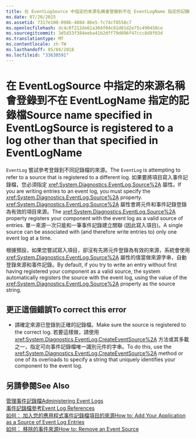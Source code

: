 ```yaml
---
title: 在 EventLogSource 中指定的來源名稱會登錄到不在 EventLogName 指定的記錄檔
ms.date: 07/20/2015
ms.assetid: 7317e100-098b-408d-86e5-7c74cf8558c7
ms.openlocfilehash: dc4c8f212de61a304f04c81d81d2e75c490450ce
ms.sourcegitcommit: 3d5d33f384eeba41b2dff79d096f47ccc8d8f03d
ms.translationtype: MT
ms.contentlocale: zh-TW
ms.lasthandoff: 05/04/2018
ms.locfileid: "33638591"
---
```

# <a name="source-name-specified-in-eventlogsource-is-registered-to-a-log-other-than-that-specified-in-eventlogname"></a><span data-ttu-id="e79ee-102">在 EventLogSource 中指定的來源名稱會登錄到不在 EventLogName 指定的記錄檔</span><span class="sxs-lookup"><span data-stu-id="e79ee-102">Source name specified in EventLogSource is registered to a log other than that specified in EventLogName</span></span>
<span data-ttu-id="e79ee-103">`EventLog` 嘗試參考登錄到不同記錄檔的來源。</span><span class="sxs-lookup"><span data-stu-id="e79ee-103">The `EventLog` is attempting to refer to a source that is registered to a different log.</span></span> <span data-ttu-id="e79ee-104">如果要將項目寫入事件記錄檔，您必須指定 <xref:System.Diagnostics.EventLog.Source%2A> 屬性。</span><span class="sxs-lookup"><span data-stu-id="e79ee-104">If you are writing entries to an event log, you must specify the <xref:System.Diagnostics.EventLog.Source%2A> property.</span></span> <span data-ttu-id="e79ee-105"><xref:System.Diagnostics.EventLog.Source%2A> 屬性會將元件和事件記錄登錄為有效的項目來源。</span><span class="sxs-lookup"><span data-stu-id="e79ee-105">The <xref:System.Diagnostics.EventLog.Source%2A> property registers your component with the event log as a valid source of entries.</span></span> <span data-ttu-id="e79ee-106">單一來源一次只能和一筆事件記錄建立關聯 (因此寫入項目)。</span><span class="sxs-lookup"><span data-stu-id="e79ee-106">A single source can be associated with (and therefore write entries to) only one event log at a time.</span></span>  
  
 <span data-ttu-id="e79ee-107">根據預設，如果您嘗試寫入項目，卻沒有先將元件登錄為有效的來源，系統會使用 <xref:System.Diagnostics.EventLog.Source%2A> 屬性的值當做來源字串，自動登錄來源和事件記錄。</span><span class="sxs-lookup"><span data-stu-id="e79ee-107">By default, if you try to write an entry without first having registered your component as a valid source, the system automatically registers the source with the event log, using the value of the <xref:System.Diagnostics.EventLog.Source%2A> property as the source string.</span></span>  
  
## <a name="to-correct-this-error"></a><span data-ttu-id="e79ee-108">更正這個錯誤</span><span class="sxs-lookup"><span data-stu-id="e79ee-108">To correct this error</span></span>  
  
-   <span data-ttu-id="e79ee-109">請確定來源已登錄到正確的記錄檔。</span><span class="sxs-lookup"><span data-stu-id="e79ee-109">Make sure the source is registered to the correct log.</span></span> <span data-ttu-id="e79ee-110">若要這樣做，請使用 <xref:System.Diagnostics.EventLog.CreateEventSource%2A> 方法或其多載之一，指定可向事件記錄檔唯一識別元件的字串。</span><span class="sxs-lookup"><span data-stu-id="e79ee-110">To do this, use the <xref:System.Diagnostics.EventLog.CreateEventSource%2A> method or one of its overloads to specify a string that uniquely identifies your component to the event log.</span></span>  
  
## <a name="see-also"></a><span data-ttu-id="e79ee-111">另請參閱</span><span class="sxs-lookup"><span data-stu-id="e79ee-111">See Also</span></span>  
 [<span data-ttu-id="e79ee-112">管理事件記錄檔</span><span class="sxs-lookup"><span data-stu-id="e79ee-112">Administering Event Logs</span></span>](http://msdn.microsoft.com/library/35f53238-bdd2-417b-acd8-2fd9f7397f18)  
 [<span data-ttu-id="e79ee-113">事件記錄檔參考</span><span class="sxs-lookup"><span data-stu-id="e79ee-113">Event Log References</span></span>](http://msdn.microsoft.com/library/4af0661c-6c96-49f4-961d-b26ed9bc3e87)  
 [<span data-ttu-id="e79ee-114">如何： 加入您的應用程式事件記錄檔項目的來源</span><span class="sxs-lookup"><span data-stu-id="e79ee-114">How to: Add Your Application as a Source of Event Log Entries</span></span>](http://msdn.microsoft.com/library/948ff920-a739-4e66-a191-ee951512d42c)  
 [<span data-ttu-id="e79ee-115">如何： 移除的事件來源</span><span class="sxs-lookup"><span data-stu-id="e79ee-115">How to: Remove an Event Source</span></span>](http://msdn.microsoft.com/library/bc66c900-4b8a-426a-b8e2-17031a20167e)
